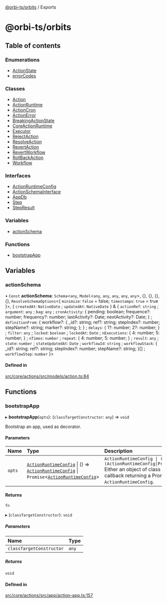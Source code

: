 [@orbi-ts/orbits](README.md) / Exports

# @orbi-ts/orbits

## Table of contents

### Enumerations

- [ActionState](enums/ActionState.md)
- [errorCodes](enums/errorCodes.md)

### Classes

- [Action](classes/Action.md)
- [ActionRuntime](classes/ActionRuntime.md)
- [ActionCron](classes/ActionCron.md)
- [ActionError](classes/ActionError.md)
- [BreakingActionState](classes/BreakingActionState.md)
- [CoreActionRuntime](classes/CoreActionRuntime.md)
- [Executor](classes/Executor.md)
- [RejectAction](classes/RejectAction.md)
- [ResolveAction](classes/ResolveAction.md)
- [RevertAction](classes/RevertAction.md)
- [RevertWorkflow](classes/RevertWorkflow.md)
- [RollBackAction](classes/RollBackAction.md)
- [Workflow](classes/Workflow.md)

### Interfaces

- [ActionRuntimeConfig](interfaces/ActionRuntimeConfig.md)
- [ActionSchemaInterface](interfaces/ActionSchemaInterface.md)
- [AppDb](interfaces/AppDb.md)
- [Step](interfaces/Step.md)
- [StepResult](interfaces/StepResult.md)

### Variables

- [actionSchema](modules.md#actionschema)

### Functions

- [bootstrapApp](modules.md#bootstrapapp)

## Variables

### actionSchema

• `Const` **actionSchema**: `Schema`<`any`, `Model`<`any`, `any`, `any`, `any`, `any`\>, {}, {}, {}, {}, `ResolveSchemaOptions`<{ `minimize`: ``false`` = false; `timestamps`: ``true`` = true }\>, { `createdAt`: `NativeDate` ; `updatedAt`: `NativeDate`  } & { `actionRef`: `string` ; `argument`: `any` ; `bag`: `any` ; `cronActivity`: { pending: boolean; frequence?: number; frequency?: number; lastActivity?: Date; nextActivity?: Date; } ; `definitionFrom`: { workflow?: { \_id?: string; ref?: string; stepIndex?: number; stepName?: string; marker?: string; }; } ; `delays`: { 1?: number; 2?: number; } ; `filter`: `any` ; `locked`: `boolean` ; `lockedAt`: `Date` ; `nExecutions`: { 4: number; 5: number; } ; `nTimes`: `number` ; `repeat`: { 4: number; 5: number; } ; `result`: `any` ; `state`: `number` ; `stateUpdatedAt`: `Date` ; `workflowId`: `string` ; `workflowStack`: { \_id?: string; ref?: string; stepIndex?: number; stepName?: string; }[] ; `workflowStep`: `number`  }\>

#### Defined in

[src/core/actions/src/models/action.ts:84](https://github.com/LaWebcapsule/orbits/blob/a1dfd88/src/core/actions/src/models/action.ts#L84)

## Functions

### bootstrapApp

▸ **bootstrapApp**(`opts`): (`classTargetConstructor`: `any`) => `void`

Bootstrap an app, used as decorator.

#### Parameters

| Name | Type | Description |
| :------ | :------ | :------ |
| `opts` | [`ActionRuntimeConfig`](interfaces/ActionRuntimeConfig.md) \| () => [`ActionRuntimeConfig`](interfaces/ActionRuntimeConfig.md) \| `Promise`<[`ActionRuntimeConfig`](interfaces/ActionRuntimeConfig.md)\> | `ActionRuntimeConfig \| (() => (ActionRuntimeConfig\|Promise<ActionRuntimeConfig>))` Either an object of class `ActionRuntimeConfig` or a callback returning a Promise that return an `ActionRuntimeConfig`. |

#### Returns

`fn`

▸ (`classTargetConstructor`): `void`

##### Parameters

| Name | Type |
| :------ | :------ |
| `classTargetConstructor` | `any` |

##### Returns

`void`

#### Defined in

[src/core/actions/src/app/action-app.ts:157](https://github.com/LaWebcapsule/orbits/blob/a1dfd88/src/core/actions/src/app/action-app.ts#L157)
